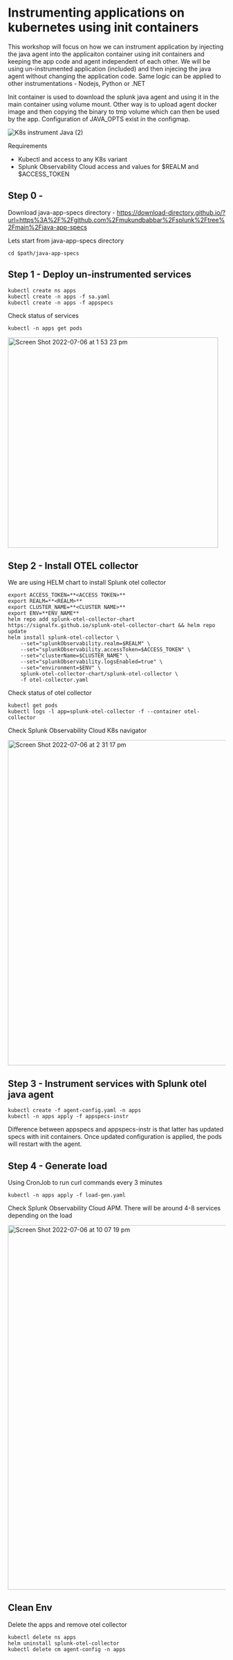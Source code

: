 # Instrumenting applications on kubernetes using init containers

This workshop will focus on how we can instrument application by injecting the java agent into the applicaiton container using init containers and keeping the app code and agent independent of each other. We will be using un-instrumented application (included) and then injecing the java agent without changing the application code. Same logic can be applied to other instrumentations - Nodejs, Python or .NET

Init container is used to download the splunk java agent and using it in the main container using volume mount. Other way is to upload agent docker image and then copying the binary to tmp volume which can then be used by the app. Configuration of JAVA_OPTS exist in the configmap.

![K8s instrument Java (2)](https://user-images.githubusercontent.com/5012739/177473597-584bdd37-d8fb-4d40-a618-a0bbdebdfe35.jpeg)


Requirements
- Kubectl and access to any K8s variant
- Splunk Observability Cloud access and values for $REALM and $ACCESS_TOKEN

## Step 0 - 

Download java-app-specs directory - https://download-directory.github.io/?url=https%3A%2F%2Fgithub.com%2Fmukundbabbar%2Fsplunk%2Ftree%2Fmain%2Fjava-app-specs

Lets start from java-app-specs directory

```
cd $path/java-app-specs
```

## Step 1 - Deploy un-instrumented services

```
kubectl create ns apps
kubectl create -n apps -f sa.yaml
kubectl create -n apps -f appspecs
```

Check status of services

```
kubectl -n apps get pods
```

<img width="486" alt="Screen Shot 2022-07-06 at 1 53 23 pm" src="https://user-images.githubusercontent.com/5012739/177464677-4e5c833c-bf56-40bc-ba15-9c3351e483f0.png">

## Step 2 - Install OTEL collector

We are using HELM chart to install Splunk otel collector

```
export ACCESS_TOKEN=**<ACCESS TOKEN>**
export REALM=**<REALM>**
export CLUSTER_NAME=**<CLUSTER NAME>**
export ENV=**ENV_NAME**
helm repo add splunk-otel-collector-chart https://signalfx.github.io/splunk-otel-collector-chart && helm repo update
helm install splunk-otel-collector \
    --set="splunkObservability.realm=$REALM" \
    --set="splunkObservability.accessToken=$ACCESS_TOKEN" \
    --set="clusterName=$CLUSTER_NAME" \
    --set="splunkObservability.logsEnabled=true" \
    --set="environment=$ENV" \
    splunk-otel-collector-chart/splunk-otel-collector \
    -f otel-collector.yaml   
```

Check status of otel collector

```
kubectl get pods
kubectl logs -l app=splunk-otel-collector -f --container otel-collector
```

Check Splunk Observability Cloud K8s navigator  

<img width="751" alt="Screen Shot 2022-07-06 at 2 31 17 pm" src="https://user-images.githubusercontent.com/5012739/177468982-b06a16f9-a54c-418e-9aa7-661a00063dec.png">

## Step 3 - Instrument services with Splunk otel java agent

```
kubectl create -f agent-config.yaml -n apps
kubectl -n apps apply -f appspecs-instr
```

Difference between appspecs and appspecs-instr is that latter has updated specs with init containers. Once updated configuration is applied, the pods will restart with the agent. 

## Step 4 - Generate load 

Using CronJob to run curl commands every 3 minutes

```
kubectl -n apps apply -f load-gen.yaml
```

Check Splunk Observability Cloud APM. There will be around 4-8 services depending on the load

<img width="842" alt="Screen Shot 2022-07-06 at 10 07 19 pm" src="https://user-images.githubusercontent.com/5012739/177546499-dca056d8-dad8-4141-82b8-42b80dc274ee.png">

## Clean Env

Delete the apps and remove otel collector

```
kubectl delete ns apps
helm uninstall splunk-otel-collector
kubectl delete cm agent-config -n apps
```


